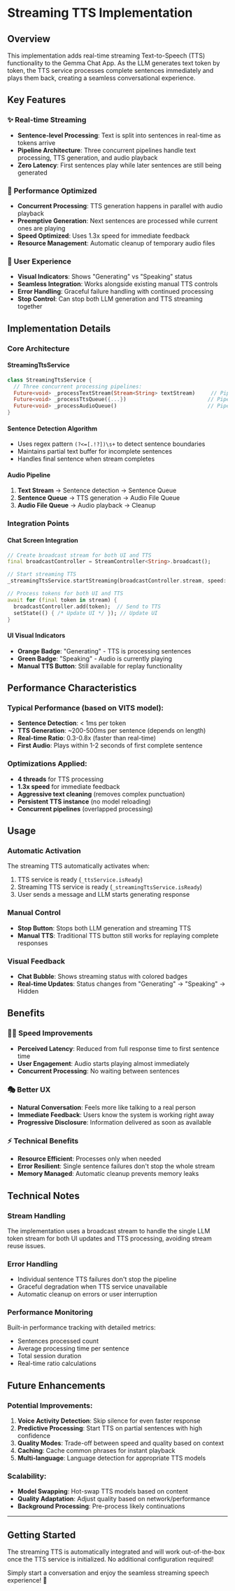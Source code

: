 # Streaming TTS Implementation

## Overview

This implementation adds real-time streaming Text-to-Speech (TTS) functionality to the Gemma Chat App. As the LLM generates text token by token, the TTS service processes complete sentences immediately and plays them back, creating a seamless conversational experience.

## Key Features

### ✨ **Real-time Streaming**
- **Sentence-level Processing**: Text is split into sentences in real-time as tokens arrive
- **Pipeline Architecture**: Three concurrent pipelines handle text processing, TTS generation, and audio playback
- **Zero Latency**: First sentences play while later sentences are still being generated

### 🚀 **Performance Optimized**
- **Concurrent Processing**: TTS generation happens in parallel with audio playback
- **Preemptive Generation**: Next sentences are processed while current ones are playing
- **Speed Optimized**: Uses 1.3x speed for immediate feedback
- **Resource Management**: Automatic cleanup of temporary audio files

### 🎯 **User Experience**
- **Visual Indicators**: Shows "Generating" vs "Speaking" status
- **Seamless Integration**: Works alongside existing manual TTS controls
- **Error Handling**: Graceful failure handling with continued processing
- **Stop Control**: Can stop both LLM generation and TTS streaming together

## Implementation Details

### Core Architecture

#### StreamingTtsService
```dart
class StreamingTtsService {
  // Three concurrent processing pipelines:
  Future<void> _processTextStream(Stream<String> textStream)     // Pipeline 1: Sentence detection
  Future<void> _processTtsQueue({...})                          // Pipeline 2: TTS generation  
  Future<void> _processAudioQueue()                             // Pipeline 3: Audio playback
}
```

#### Sentence Detection Algorithm
- Uses regex pattern `(?<=[.!?])\s+` to detect sentence boundaries
- Maintains partial text buffer for incomplete sentences
- Handles final sentence when stream completes

#### Audio Pipeline
1. **Text Stream** → Sentence detection → Sentence Queue
2. **Sentence Queue** → TTS generation → Audio File Queue  
3. **Audio File Queue** → Audio playback → Cleanup

### Integration Points

#### Chat Screen Integration
```dart
// Create broadcast stream for both UI and TTS
final broadcastController = StreamController<String>.broadcast();

// Start streaming TTS
_streamingTtsService.startStreaming(broadcastController.stream, speed: 1.3);

// Process tokens for both UI and TTS
await for (final token in stream) {
  broadcastController.add(token);  // Send to TTS
  setState(() { /* Update UI */ }); // Update UI
}
```

#### UI Visual Indicators
- **Orange Badge**: "Generating" - TTS is processing sentences
- **Green Badge**: "Speaking" - Audio is currently playing
- **Manual TTS Button**: Still available for replay functionality

## Performance Characteristics

### Typical Performance (based on VITS model):
- **Sentence Detection**: < 1ms per token
- **TTS Generation**: ~200-500ms per sentence (depends on length)
- **Real-time Ratio**: 0.3-0.8x (faster than real-time)
- **First Audio**: Plays within 1-2 seconds of first complete sentence

### Optimizations Applied:
- **4 threads** for TTS processing
- **1.3x speed** for immediate feedback
- **Aggressive text cleaning** (removes complex punctuation)
- **Persistent TTS instance** (no model reloading)
- **Concurrent pipelines** (overlapped processing)

## Usage

### Automatic Activation
The streaming TTS automatically activates when:
1. TTS service is ready (`_ttsService.isReady`)
2. Streaming TTS service is ready (`_streamingTtsService.isReady`) 
3. User sends a message and LLM starts generating response

### Manual Control
- **Stop Button**: Stops both LLM generation and streaming TTS
- **Manual TTS**: Traditional TTS button still works for replaying complete responses

### Visual Feedback
- **Chat Bubble**: Shows streaming status with colored badges
- **Real-time Updates**: Status changes from "Generating" → "Speaking" → Hidden

## Benefits

### 🏃‍♂️ **Speed Improvements**
- **Perceived Latency**: Reduced from full response time to first sentence time
- **User Engagement**: Audio starts playing almost immediately
- **Concurrent Processing**: No waiting between sentences

### 🎭 **Better UX**
- **Natural Conversation**: Feels more like talking to a real person
- **Immediate Feedback**: Users know the system is working right away
- **Progressive Disclosure**: Information delivered as soon as available

### ⚡ **Technical Benefits**
- **Resource Efficient**: Processes only when needed
- **Error Resilient**: Single sentence failures don't stop the whole stream
- **Memory Managed**: Automatic cleanup prevents memory leaks

## Technical Notes

### Stream Handling
The implementation uses a broadcast stream to handle the single LLM token stream for both UI updates and TTS processing, avoiding stream reuse issues.

### Error Handling
- Individual sentence TTS failures don't stop the pipeline
- Graceful degradation when TTS service unavailable
- Automatic cleanup on errors or user interruption

### Performance Monitoring
Built-in performance tracking with detailed metrics:
- Sentences processed count
- Average processing time per sentence
- Total session duration
- Real-time ratio calculations

## Future Enhancements

### Potential Improvements:
1. **Voice Activity Detection**: Skip silence for even faster response
2. **Predictive Processing**: Start TTS on partial sentences with high confidence
3. **Quality Modes**: Trade-off between speed and quality based on context
4. **Caching**: Cache common phrases for instant playback
5. **Multi-language**: Language detection for appropriate TTS models

### Scalability:
- **Model Swapping**: Hot-swap TTS models based on content
- **Quality Adaptation**: Adjust quality based on network/performance
- **Background Processing**: Pre-process likely continuations

---

## Getting Started

The streaming TTS is automatically integrated and will work out-of-the-box once the TTS service is initialized. No additional configuration required!

Simply start a conversation and enjoy the seamless streaming speech experience! 🎉 